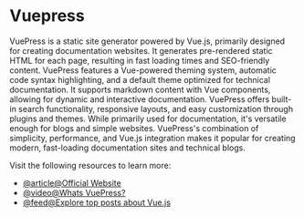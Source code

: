 # Vuepress

VuePress is a static site generator powered by Vue.js, primarily designed for creating documentation websites. It generates pre-rendered static HTML for each page, resulting in fast loading times and SEO-friendly content. VuePress features a Vue-powered theming system, automatic code syntax highlighting, and a default theme optimized for technical documentation. It supports markdown content with Vue components, allowing for dynamic and interactive documentation. VuePress offers built-in search functionality, responsive layouts, and easy customization through plugins and themes. While primarily used for documentation, it's versatile enough for blogs and simple websites. VuePress's combination of simplicity, performance, and Vue.js integration makes it popular for creating modern, fast-loading documentation sites and technical blogs.

Visit the following resources to learn more:

- [@article@Official Website](https://vuepress.vuejs.org/)
- [@video@Whats VuePress?](https://www.youtube.com/watch?v=iRhRdY7SQJg)
- [@feed@Explore top posts about Vue.js](https://app.daily.dev/tags/vuejs?ref=roadmapsh)
